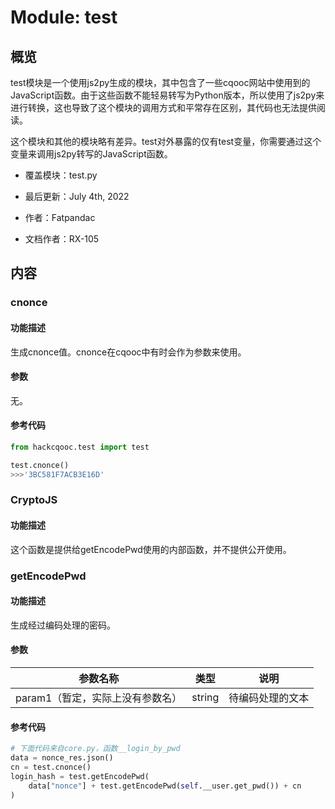 # Module: test

## 概览

test模块是一个使用js2py生成的模块，其中包含了一些cqooc网站中使用到的JavaScript函数。由于这些函数不能轻易转写为Python版本，所以使用了js2py来进行转换，这也导致了这个模块的调用方式和平常存在区别，其代码也无法提供阅读。

这个模块和其他的模块略有差异。test对外暴露的仅有test变量，你需要通过这个变量来调用js2py转写的JavaScript函数。

 - 覆盖模块：test.py

 - 最后更新：July 4th, 2022

 - 作者：Fatpandac

 - 文档作者：RX-105

## 内容

### cnonce

#### 功能描述

生成cnonce值。cnonce在cqooc中有时会作为参数来使用。

#### 参数

无。

#### 参考代码

```py
from hackcqooc.test import test

test.cnonce()
>>>'3BC581F7ACB3E16D'
```

### CryptoJS

#### 功能描述

这个函数是提供给getEncodePwd使用的内部函数，并不提供公开使用。

### getEncodePwd

#### 功能描述

生成经过编码处理的密码。

#### 参数

|参数名称|类型|说明|
| :-: | :-: | :-: |
|param1（暂定，实际上没有参数名）|string|待编码处理的文本|

#### 参考代码

```python
# 下面代码来自core.py，函数__login_by_pwd
data = nonce_res.json()
cn = test.cnonce()
login_hash = test.getEncodePwd(
    data["nonce"] + test.getEncodePwd(self.__user.get_pwd()) + cn
)
```
